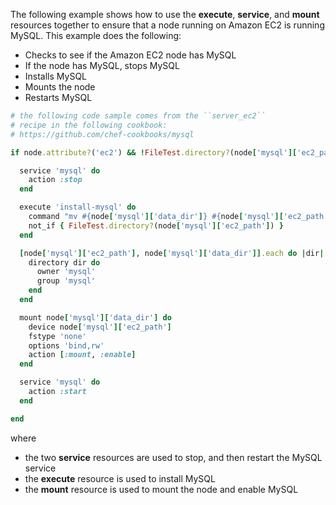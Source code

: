 The following example shows how to use the **execute**, **service**, and
**mount** resources together to ensure that a node running on Amazon EC2
is running MySQL. This example does the following:

-   Checks to see if the Amazon EC2 node has MySQL
-   If the node has MySQL, stops MySQL
-   Installs MySQL
-   Mounts the node
-   Restarts MySQL

<!-- -->

```ruby
# the following code sample comes from the ``server_ec2``
# recipe in the following cookbook:
# https://github.com/chef-cookbooks/mysql

if node.attribute?('ec2') && !FileTest.directory?(node['mysql']['ec2_path'])

  service 'mysql' do
    action :stop
  end

  execute 'install-mysql' do
    command "mv #{node['mysql']['data_dir']} #{node['mysql']['ec2_path']}"
    not_if { FileTest.directory?(node['mysql']['ec2_path']) }
  end

  [node['mysql']['ec2_path'], node['mysql']['data_dir']].each do |dir|
    directory dir do
      owner 'mysql'
      group 'mysql'
    end
  end

  mount node['mysql']['data_dir'] do
    device node['mysql']['ec2_path']
    fstype 'none'
    options 'bind,rw'
    action [:mount, :enable]
  end

  service 'mysql' do
    action :start
  end

end
```

where

-   the two **service** resources are used to stop, and then restart the
    MySQL service
-   the **execute** resource is used to install MySQL
-   the **mount** resource is used to mount the node and enable MySQL
